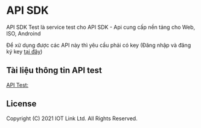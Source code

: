 # API SDK

API SDK Test là service test cho API SDK - Api cung cấp nền tảng cho Web, ISO, Androind

Để xử dụng được các API này thì yêu cầu phải có key (Đăng nhập và đăng ký key [tại đây](https://map.map4d.vn/))

## Tài liệu thông tin API test
[API Test:](https://api-test.map4d.vn/sdk/docs/index.html)

License
-------

Copyright (C) 2021 IOT Link Ltd. All Rights Reserved.
